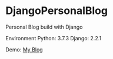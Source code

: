 # DjangoPersonalBlog
Personal Blog build with Django

Environment
Python: 3.7.3 
Django: 2.2.1

Demo: [My Blog](http://django-env.bd3updamq9.us-west-2.elasticbeanstalk.com/blog/index "悬停显示")
